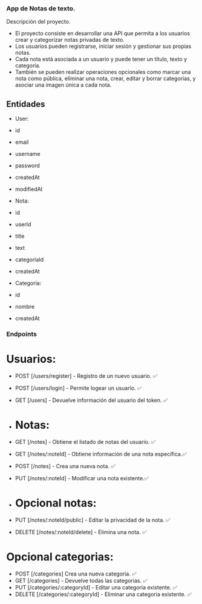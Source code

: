 ### App de Notas de texto.

Descripción del proyecto.

- El proyecto consiste en desarrollar una API que permita a los usuarios crear y categorizar notas privadas de texto.
- Los usuarios pueden registrarse, iniciar sesión y gestionar sus propias notas.
- Cada nota está asociada a un usuario y puede tener un título, texto y categoría.
- También se pueden realizar operaciones opcionales como marcar una nota como pública, eliminar una nota, crear, editar y borrar categorías, y asociar una imagen única a cada nota.

## Entidades

- User:

- id
- email
- username
- password
- createdAt
- modifiedAt

- Nota:

- id
- userId
- title
- text
- categoriaId
- createdAt

- Categoria:

- id
- nombre
- createdAt

### Endpoints

# Usuarios:

- POST [/users/register] - Registro de un nuevo usuario. ✅
- POST [/users/login] - Permite logear un usuario. ✅
- GET [/users] - Devuelve información del usuario del token. ✅

- # Notas:

- GET [/notes] - Obtiene el listado de notas del usuario. ✅
- GET [/notes/:noteId] - Obtiene información de una nota específica.✅
- POST [/notes] - Crea una nueva nota. ✅
- PUT [/notes/:noteId] - Modificar una nota existente.✅

- # Opcional notas:

- PUT [/notes/:noteId/public] - Editar la privacidad de la nota. ✅
- DELETE [/notes/:noteId/delete] - Elimina una nota. ✅

# Opcional categorias:

- POST [/categories] Crea una nueva categoria. ✅
- GET [/categories] - Devuelve todas las categorias. ✅
- PUT [/categories/:categoryId] - Editar una categoria existente. ✅
- DELETE [/categories/:categoryId] - Eliminar una categoria existente. ✅
